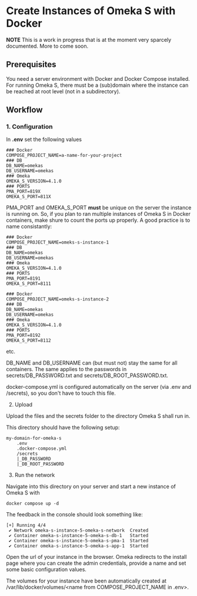 # Create Instances of Omeka S with Docker

**NOTE**
This is a work in progress that is at the moment very sparcely documented. More to come soon.

## Prerequisites

You need a server environment with Docker and Docker Compose installed. For running Omeka S, there must be a (sub)domain where the instance can be reached at root level (not in a subdirectory).

## Workflow

### 1. Configuration

In **.env** set the following values

```shell
### Docker
COMPOSE_PROJECT_NAME=a-name-for-your-project
### DB
DB_NAME=omekas
DB_USERNAME=omekas
### Omeka
OMEKA_S_VERSION=4.1.0
### PORTS
PMA_PORT=819X
OMEKA_S_PORT=811X
```
PMA_PORT and OMEKA_S_PORT **must** be unique on the server the instance is running on. So, if you plan to ran multiple instances of Omeka S in Docker containers, make shure to count the ports up properly. A good practice is to name consistantly:

```shell
### Docker
COMPOSE_PROJECT_NAME=omeks-s-instance-1
### DB
DB_NAME=omekas
DB_USERNAME=omekas
### Omeka
OMEKA_S_VERSION=4.1.0
### PORTS
PMA_PORT=8191
OMEKA_S_PORT=8111
```

```shell
### Docker
COMPOSE_PROJECT_NAME=omeks-s-instance-2
### DB
DB_NAME=omekas
DB_USERNAME=omekas
### Omeka
OMEKA_S_VERSION=4.1.0
### PORTS
PMA_PORT=8192
OMEKA_S_PORT=8112
```
etc.

DB_NAME and DB_USERNAME can (but must not) stay the same for all containers. The same applies to the passwords in secrets/DB_PASSWORD.txt and secrets/DB_ROOT_PASSWORD.txt.

docker-compose.yml is configured automatically on the server (via .env and /secrets), so you don't have to touch this file.

2. Upload

Upload the files and the secrets folder to the directory Omeka S shall run in.

This directory should have the following setup:

```shell
my-domain-for-omeka-s
    .env
    .docker-compose.yml
    /secrets
    |_DB_PASSWORD
    |_DB_ROOT_PASSWORD
```
3. Run the network

Navigate into this directory on your server and start a new instance of Omeka S with

```shell
docker compose up -d
```
The feedback in the console should look something like:

```shell
[+] Running 4/4
 ✔ Network omeka-s-instance-5-omeka-s-network  Created  
 ✔ Container omeka-s-instance-5-omeka-s-db-1   Started  
 ✔ Container omeka-s-instance-5-omeka-s-pma-1  Started  
 ✔ Container omeka-s-instance-5-omeka-s-app-1  Started     
```
Open the url of your instance in the browser. Omeka redirects to the install page where you can create the admin credentials, provide a name and set some basic configuration values.

The volumes for your instance have been automatically created at /var/lib/docker/volumes/<name from COMPOSE_PROJECT_NAME in .env>.

